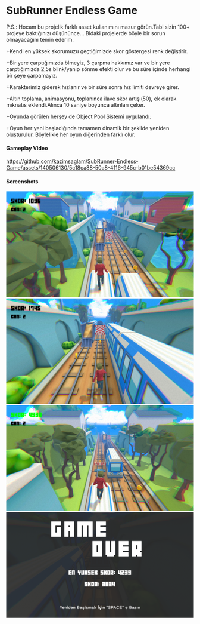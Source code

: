 # SubRunner Endless Game
  P.S.: Hocam bu projelik farklı asset kullanımını mazur görün.Tabi sizin 100+ projeye baktığınızı düşününce... Bidaki projelerde böyle bir sorun olmayacağını temin ederim.
  
  +Kendi en yüksek skorumuzu geçtiğimizde skor göstergesi renk değiştirir.
  
  +Bir yere çarptığımızda ölmeyiz, 3 çarpma hakkımız var ve bir yere çarptığımızda 2,5s blink/yanıp sönme efekti olur ve bu süre içinde herhangi bir şeye çarpamayız.
  
  +Karakterimiz giderek hızlanır ve bir süre sonra hız limiti devreye girer.
  
  +Altın toplama, animasyonu, toplanınca ilave skor artışı(50), ek olarak mıknatıs eklendi.Alınca 10 saniye boyunca altınları çeker.
  
  +Oyunda görülen herşey de Object Pool Sistemi uygulandı.

  +Oyun her yeni başladığında tamamen dinamik bir şekilde yeniden oluşturulur. Böylelikle her oyun diğerinden farklı olur.

#### Gameplay Video
https://github.com/kazimsaglam/SubRunner-Endless-Game/assets/140506130/5c18ca88-50a8-4116-945c-b01be54369cc


#### Screenshots
![screenshot](https://github.com/kazimsaglam/SubRunner-Endless-Game/blob/main/Screenshots/ss1.png)
![screenshot](https://github.com/kazimsaglam/SubRunner-Endless-Game/blob/main/Screenshots/ss2.png)
![screenshot](https://github.com/kazimsaglam/SubRunner-Endless-Game/blob/main/Screenshots/ss3.png)
![screenshot](https://github.com/kazimsaglam/SubRunner-Endless-Game/blob/main/Screenshots/ss4.png)
